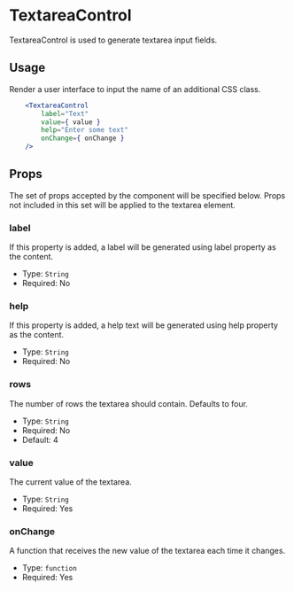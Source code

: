 TextareaControl
=======

TextareaControl is used to generate textarea input fields.


## Usage

Render a user interface to input the name of an additional CSS class.
```jsx
    <TextareaControl
        label="Text"
        value={ value }
        help="Enter some text"
        onChange={ onChange }
    />
```

## Props

The set of props accepted by the component will be specified below.
Props not included in this set will be applied to the textarea element.

### label

If this property is added, a label will be generated using label property as the content.

- Type: `String`
- Required: No

### help

If this property is added, a help text will be generated using help property as the content.

- Type: `String`
- Required: No

### rows

The number of rows the textarea should contain. Defaults to four.

- Type: `String`
- Required: No
- Default: 4

### value

The current value of the textarea.

- Type: `String`
- Required: Yes

### onChange

A function that receives the new value of the textarea each time it changes.

- Type: `function`
- Required: Yes
